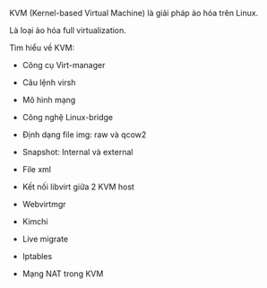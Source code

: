 KVM (Kernel-based Virtual Machine) là giải pháp ảo hóa trên Linux.

Là loại ảo hóa full virtualization. 

Tìm hiểu về KVM:

* Công cụ Virt-manager

* Câu lệnh virsh

* Mô hình mạng 

* Công nghệ Linux-bridge

* Định dạng file img: raw và qcow2

* Snapshot: Internal và external

* File xml

* Kết nối libvirt giữa 2 KVM host

* Webvirtmgr

* Kimchi

* Live migrate

* Iptables

* Mạng NAT trong KVM